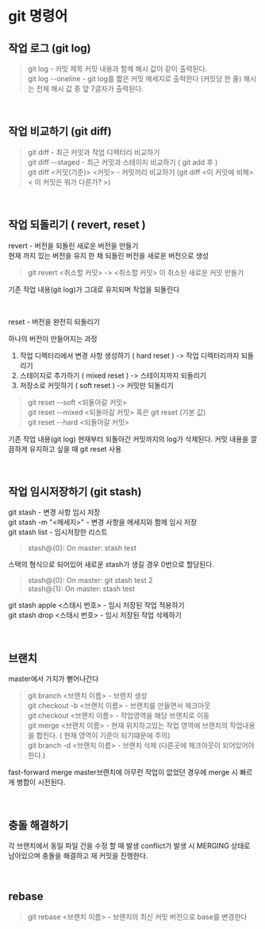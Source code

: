 
git 명령어
====


작업 로그 (git log)
----
>git log - 커밋 제목 커밋 내용과 함께 해시 값이 같이 출력된다.  
git log --oneline - git log를 짧은 커밋 메세지로 출력한다 (커밋당 한 줄) 해시는 전체 해시 값 중 앞 7글자가 출력된다.

<br>

작업 비교하기 (git diff)
----

>git diff - 최근 커밋과 작업 디렉터리 비교하기  
git diff --staged - 최근 커밋과 스테이지 비교하기 ( git add 후 )  
git diff <커밋(기준)> <커밋> - 커밋끼리 비교하기 (git diff <이 커밋에 비해> < 이 커밋은 뭐가 다른가? >)

<br>

작업 되돌리기 ( revert, reset )
----

revert - 버전을 되돌린 새로운 버전을 만들기   
현재 까지 있는 버전을 유지 한 채 되돌린 버전을 새로운 버전으로 생성

> git revert <취소할 커밋>
-> <취소할 커밋> 이 취소된 새로운 커밋 만들기  

기존 작업 내용(git log)가 그대로 유지되며 작업을 되돌린다




<br>

reset - 버전을 완전히 되돌리기

하나의 버전이 만들어지는 과정  
1. 작업 디렉터리에서 변경 사항 생성하기 ( hard reset )
-> 작업 디렉터리까지 되돌리기
2. 스테이지로 추가하기 ( mixed reset )
-> 스테이지까지 되돌리기
3. 저장소로 커밋하기 ( soft reset )
-> 커밋만 되돌리기


>git reset --soft <되돌아갈 커밋>  
git reset --mixed <되돌아갈 커밋> 혹은 git reset (기본 값)  
git reset --hard <되돌아갈 커밋>   


기존 작업 내용(git log) 현재부터 되돌아간 커밋까지의 log가 삭제된다.
커밋 내용을 깔끔하게 유지하고 싶을 때 git reset 사용

<br>

작업 임시저장하기 (git stash)
----

git stash - 변경 사항 임시 저장  
git stash -m "<메세지>" - 변경 사항을 메세지와 함께 임시 저장  
git stash list - 임시저장한 리스트  
>stash@{0}: On master: stash test  

스택의 형식으로 되어있어 새로운 stash가 생길 경우 0번으로 할당된다.

>stash@{0}: On master: git stash test 2  
stash@{1}: On master: stash test

git stash apple <스태시 번호> - 임시 저장된 작업 적용하기  
git stash drop <스태시 번호> - 임시 저장된 작업 삭제하기

<br>

브랜치
----

master에서 가지가 뻗어나간다

>git branch <브랜치 이름> - 브랜치 생성  
git checkout -b <브랜치 이름> - 브랜치를 만들면서 체크아웃  
git checkout <브랜치 이름> - 작업영역을 해당 브랜치로 이동  
git merge <브랜치 이름> - 현재 위치하고있는 작업 영역에 브랜치의 작업내용을 합친다. ( 현재 영역이 기준이 되기떄문에 주의)  
git branch -d <브랜치 이름> - 브랜치 삭제 (다른곳에 체크아웃이 되어있어야 한다.)

fast-forward merge master브랜치에 아무런 작업이 없었던 경우에 merge 시 빠르게 병합이 시전된다.

<br>

충돌 해결하기
----

각 브랜치에서 동일 파일 건을 수정 할 때 발생
conflict가 발생 시 MERGING 상태로 남아있으며 충돌을 해결하고 재 커밋을 진행한다.

<br>

rebase
----

> git rebase <브랜치 이름> - 브랜치의 최신 커밋 버전으로 base를 변경한다


<br>













